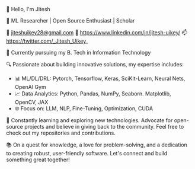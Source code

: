 👋 Hello, I'm Jitesh

🚀 ML Researcher | Open Source Enthusiast | Scholar

📧 jiteshuikey28@gmail.com
📱 https://www.linkedin.com/in/jitesh-uikey/
📫 https://twitter.com/_Jitesh_Uikey_

💼 Currently pursuing my B. Tech in  Information Technology

🔍 Passionate about building innovative solutions, my expertise includes:
- 📊 ML/DL/DRL: Pytorch, Tensorflow, Keras, SciKit-Learn, Neural Nets, OpenAI Gym
- 📈 Data Analytics: Python, Pandas, NumPy, Seaborn. Matplotlib, OpenCV, JAX
- 🌐 Focus on: LLM, NLP, Fine-Tuning, Optimization, CUDA

🌱 Constantly learning and exploring new technologies. Advocate for open-source projects and believe in giving back to the community. Feel free to check out my repositories and contributions.

📚 On a quest for knowledge, a love for problem-solving, and a dedication to creating robust, user-friendly software. Let's connect and build something great together!


